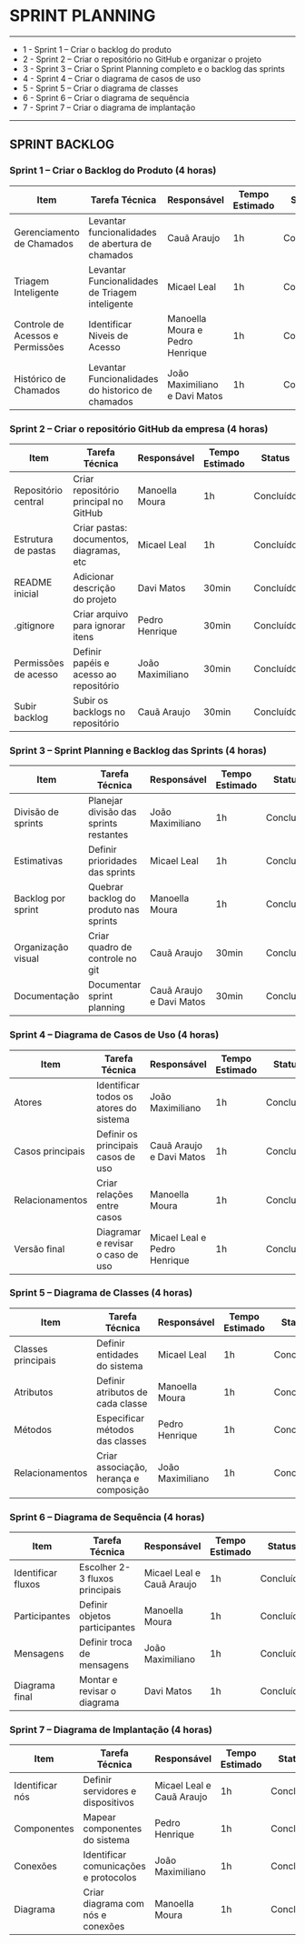 # SPRINT PLANNING

--- 

* 1 - Sprint 1 – Criar o backlog do produto
* 2 - Sprint 2 – Criar o repositório no GitHub e organizar o projeto
* 3 - Sprint 3 – Criar o Sprint Planning completo e o backlog das sprints
* 4 - Sprint 4 – Criar o diagrama de casos de uso 
* 5 - Sprint 5 – Criar o diagrama de classes
* 6 - Sprint 6 – Criar o diagrama de sequência 
* 7 - Sprint 7 – Criar o diagrama de implantação

---

## SPRINT BACKLOG 

### Sprint 1 – Criar o Backlog do Produto (4 horas)
| Item                             | Tarefa Técnica                        | Responsável | Tempo Estimado | Status | Prioridade |
|-----------------------------------|---------------------------------------|-------------|----------------|--------|------------|
| Gerenciamento de Chamados        | Levantar funcionalidades de abertura de chamados | Cauã Araujo | 1h | Concluído | 🟡 Média |
| Triagem Inteligente              | Levantar Funcionalidades de Triagem inteligente | Micael Leal | 1h | Concluído | 🟡 Média |
| Controle de Acessos e Permissões | Identificar Niveis de Acesso | Manoella Moura e Pedro Henrique | 1h | Concluído | 🟡 Média |
| Histórico de Chamados            | Levantar Funcionalidades do historico de chamados | João Maximiliano e Davi Matos | 1h | Concluído | 🟡 Média |

### Sprint 2 – Criar o repositório GitHub da empresa (4 horas)
| Item               | Tarefa Técnica                           | Responsável | Tempo Estimado | Status    | Prioridade |
|--------------------|------------------------------------------|-------------|----------------|-----------|------------|
| Repositório central| Criar repositório principal no GitHub    | Manoella Moura | 1h | Concluído | 🔴 Alta |
| Estrutura de pastas| Criar pastas: documentos, diagramas, etc | Micael Leal | 1h | Concluído | 🟡 Média |
| README inicial     | Adicionar descrição do projeto           | Davi Matos  | 30min | Concluído | 🟡 Média |
| .gitignore         | Criar arquivo para ignorar itens         | Pedro Henrique | 30min | Concluído | 🟢 Baixa |
| Permissões de acesso | Definir papéis e acesso ao repositório | João Maximiliano | 30min | Concluído | 🟡 Média |
| Subir backlog      | Subir os backlogs no repositório         | Cauã Araujo | 30min | Concluído | 🔴 Alta |

### Sprint 3 – Sprint Planning e Backlog das Sprints (4 horas)
| Item              | Tarefa Técnica                           | Responsável | Tempo Estimado | Status    | Prioridade |
|-------------------|------------------------------------------|-------------|----------------|-----------|------------|
| Divisão de sprints| Planejar divisão das sprints restantes   | João Maximiliano | 1h | Concluído | 🔴 Alta |
| Estimativas       | Definir prioridades das sprints          | Micael Leal | 1h | Concluído | 🟡 Alta |
| Backlog por sprint| Quebrar backlog do produto nas sprints   | Manoella Moura | 1h | Concluído | 🔴 Alta |
| Organização visual| Criar quadro de controle no git          | Cauã Araujo | 30min | Concluído | 🟡 Média |
| Documentação      | Documentar sprint planning               | Cauã Araujo e Davi Matos | 30min | Concluído | 🟡 Média |

### Sprint 4 – Diagrama de Casos de Uso (4 horas)
| Item             | Tarefa Técnica                           | Responsável | Tempo Estimado | Status    | Prioridade |
|------------------|------------------------------------------|-------------|----------------|-----------|------------|
| Atores           | Identificar todos os atores do sistema   | João Maximiliano | 1h | Concluído | 🔴 Alta |
| Casos principais | Definir os principais casos de uso       | Cauã Araujo e Davi Matos | 1h | Concluído | 🔴 Alta |
| Relacionamentos  | Criar relações entre casos               | Manoella Moura | 1h | Concluído | 🟡 Média |
| Versão final     | Diagramar e revisar o caso de uso        | Micael Leal e Pedro Henrique | 1h | Concluído | 🔴 Alta |

### Sprint 5 – Diagrama de Classes (4 horas)
| Item             | Tarefa Técnica                           | Responsável | Tempo Estimado | Status    | Prioridade |
|------------------|------------------------------------------|-------------|----------------|-----------|------------|
| Classes principais| Definir entidades do sistema             | Micael Leal | 1h | Concluído | 🔴 Alta |
| Atributos        | Definir atributos de cada classe         | Manoella Moura | 1h | Concluído | 🔴 Alta |
| Métodos          | Especificar métodos das classes          | Pedro Henrique | 1h | Concluído | 🔴 Alta |
| Relacionamentos  | Criar associação, herança e composição   | João Maximiliano | 1h | Concluído | 🟡 Média |

### Sprint 6 – Diagrama de Sequência (4 horas)
| Item             | Tarefa Técnica                           | Responsável | Tempo Estimado | Status  | Prioridade |
|------------------|------------------------------------------|-------------|----------------|---------|------------|
| Identificar fluxos| Escolher 2-3 fluxos principais           | Micael Leal e Cauã Araujo | 1h | Concluído | 🔴 Alta |
| Participantes    | Definir objetos participantes            | Manoella Moura | 1h | Concluído | 🟡 Média |
| Mensagens        | Definir troca de mensagens               | João Maximiliano | 1h | Concluído | 🟡 Média |
| Diagrama final   | Montar e revisar o diagrama              | Davi Matos | 1h | Concluído | 🔴 Alta |

### Sprint 7 – Diagrama de Implantação (4 horas)
| Item             | Tarefa Técnica                           | Responsável | Tempo Estimado | Status  | Prioridade |
|------------------|------------------------------------------|-------------|----------------|---------|------------|
| Identificar nós  | Definir servidores e dispositivos        | Micael Leal e Cauã Araujo | 1h | Concluido | 🔴 Alta |
| Componentes      | Mapear componentes do sistema            | Pedro Henrique | 1h | Concluido | 🔴 Alta |
| Conexões         | Identificar comunicações e protocolos    | João Maximiliano | 1h | Concluido | 🔴 Alta |
| Diagrama         | Criar diagrama com nós e conexões        | Manoella Moura | 1h | Concluido | 🔴 Alta |
